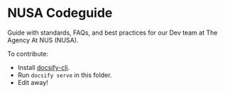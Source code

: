 # NUSA Codeguide

Guide with standards, FAQs, and best practices for our Dev team at The Agency At NUS (NUSA).

To contribute:
- Install [docsify-cli](https://docsify.js.org/).
- Run `docsify serve` in this folder.
- Edit away!
